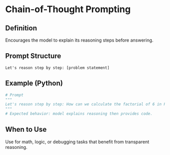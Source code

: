 # Chain-of-Thought Prompting

## Definition
Encourages the model to explain its reasoning steps before answering.

## Prompt Structure
```
Let's reason step by step: [problem statement]
```

## Example (Python)
```python
# Prompt
"""
Let's reason step by step: How can we calculate the factorial of 6 in Python?
"""
# Expected behavior: model explains reasoning then provides code.
```

## When to Use
Use for math, logic, or debugging tasks that benefit from transparent reasoning.
